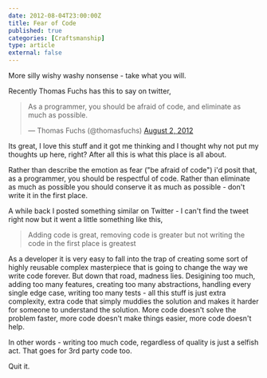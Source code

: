 ```yaml
---
date: 2012-08-04T23:00:00Z
title: Fear of Code
published: true
categories: [Craftsmanship]
type: article
external: false
---
```

More silly wishy washy nonsense - take what you will.

Recently Thomas Fuchs has this to say on twitter,

<blockquote class="twitter-tweet"><p>As a programmer, you should be afraid of code, and eliminate as much as possible.</p>&mdash; Thomas Fuchs (@thomasfuchs) <a href="https://twitter.com/thomasfuchs/status/230871987881390081" data-datetime="2012-08-02T03:45:45+00:00">August 2, 2012</a></blockquote>
<script src="//platform.twitter.com/widgets.js" charset="utf-8"></script>

Its great, I love this stuff and it got me thinking and I thought why not put my thoughts up here, right?  After all this is what this place is all about.

Rather than describe the emotion as fear ("be afraid of code") i'd posit that, as a programmer, you should be respectful of code.  Rather than eliminate as much as possible you should conserve it as much as possible - don't write it in the first place.  

A while back I posted something similar on Twitter - I can't find the tweet right now but it went a little something like this,

> Adding code is great, removing code is greater but not writing the code in the first place is greatest

As a developer it is very easy to fall into the trap of creating some sort of highly reusable complex masterpiece that is going to change the way we write code forever.  But down that road, madness lies.  Desigining too much, adding too many features, creating too many abstractions, handling every single edge case, writing too many tests - all this stuff is just extra complexity, extra code that simply muddies the solution and makes it harder for someone to understand the solution.  More code doesn't solve the problem faster, more code doesn't make things easier, more code doesn't help.

In other words - writing too much code, regardless of quality is just a selfish act.  That goes for 3rd party code too.

Quit it.